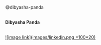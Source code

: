 :smile:dibyasha-panda


<br> **Dibyasha Panda**

<br> [![image link](images/linkedin.png =100*20)](https://linkedin.com/)
